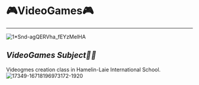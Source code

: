 # 🎮VideoGames🎮
---
![1*Snd-agQERVha_fEYzMelHA](https://github.com/ahong2006/VideoGames/assets/124577520/4056c724-8a2f-4b79-b4f1-0ddc93774aa1)


*VideoGames Subject✍🏻*
---

Videogmes creation class in Hamelin-Laie International School.
![17349-16718196973172-1920](https://github.com/ahong2006/VideoGames/assets/124577520/f8067d95-fbb4-449c-9c30-d0b97c42b2b0)

